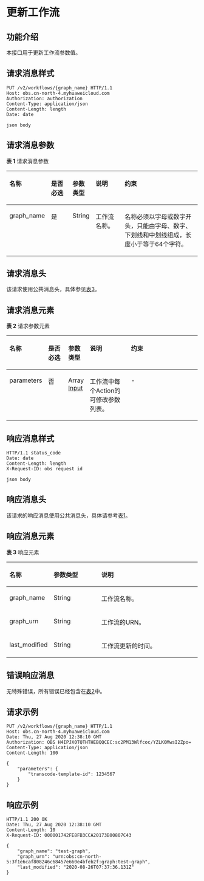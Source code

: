 # 更新工作流<a name="obs_04_0125"></a>

## 功能介绍<a name="section583694617498"></a>

本接口用于更新工作流参数值。

## 请求消息样式<a name="section51167945152946"></a>

```
PUT /v2/workflows/{graph_name} HTTP/1.1
Host: obs.cn-north-4.myhuaweicloud.com 
Authorization: authorization
Content-Type: application/json
Content-Length: length
Date: date

json body
```

## 请求消息参数<a name="section05361254193011"></a>

**表 1**  请求消息参数

<a name="table52631931376"></a>
<table><thead align="left"><tr id="row1726313312719"><th class="cellrowborder" valign="top" width="17.79%" id="mcps1.2.6.1.1"><p id="p162633318720"><a name="p162633318720"></a><a name="p162633318720"></a>名称</p>
</th>
<th class="cellrowborder" valign="top" width="12.030000000000001%" id="mcps1.2.6.1.2"><p id="p226343111718"><a name="p226343111718"></a><a name="p226343111718"></a>是否必选</p>
</th>
<th class="cellrowborder" valign="top" width="9.48%" id="mcps1.2.6.1.3"><p id="p32639311775"><a name="p32639311775"></a><a name="p32639311775"></a>参数类型</p>
</th>
<th class="cellrowborder" valign="top" width="16.08%" id="mcps1.2.6.1.4"><p id="p202637311672"><a name="p202637311672"></a><a name="p202637311672"></a>说明</p>
</th>
<th class="cellrowborder" valign="top" width="44.62%" id="mcps1.2.6.1.5"><p id="p1626312311376"><a name="p1626312311376"></a><a name="p1626312311376"></a>约束</p>
</th>
</tr>
</thead>
<tbody><tr id="row142634311673"><td class="cellrowborder" valign="top" width="17.79%" headers="mcps1.2.6.1.1 "><p id="p7481165814816"><a name="p7481165814816"></a><a name="p7481165814816"></a>graph_name</p>
</td>
<td class="cellrowborder" valign="top" width="12.030000000000001%" headers="mcps1.2.6.1.2 "><p id="p9482195819815"><a name="p9482195819815"></a><a name="p9482195819815"></a>是</p>
</td>
<td class="cellrowborder" valign="top" width="9.48%" headers="mcps1.2.6.1.3 "><p id="p1948295818810"><a name="p1948295818810"></a><a name="p1948295818810"></a>String</p>
</td>
<td class="cellrowborder" valign="top" width="16.08%" headers="mcps1.2.6.1.4 "><p id="p848212584817"><a name="p848212584817"></a><a name="p848212584817"></a>工作流名称。</p>
</td>
<td class="cellrowborder" valign="top" width="44.62%" headers="mcps1.2.6.1.5 "><p id="p154821858285"><a name="p154821858285"></a><a name="p154821858285"></a>名称必须以字母或数字开头，只能由字母、数字、下划线和中划线组成，长度小于等于64个字符。</p>
</td>
</tr>
</tbody>
</table>

## 请求消息头<a name="section16227023104816"></a>

该请求使用公共消息头，具体参见[表3](构造请求.md#table25197309)。

## 请求消息元素<a name="section1327516527356"></a>

**表 2**  请求参数元素

<a name="table2701243910"></a>
<table><thead align="left"><tr id="row14704249915"><th class="cellrowborder" valign="top" width="12.55%" id="mcps1.2.6.1.1"><p id="p1652321831018"><a name="p1652321831018"></a><a name="p1652321831018"></a>名称</p>
</th>
<th class="cellrowborder" valign="top" width="11.33%" id="mcps1.2.6.1.2"><p id="p1752301831015"><a name="p1752301831015"></a><a name="p1752301831015"></a>是否必选</p>
</th>
<th class="cellrowborder" valign="top" width="10.17%" id="mcps1.2.6.1.3"><p id="p752317185102"><a name="p752317185102"></a><a name="p752317185102"></a>参数类型</p>
</th>
<th class="cellrowborder" valign="top" width="23.29%" id="mcps1.2.6.1.4"><p id="p18523101861019"><a name="p18523101861019"></a><a name="p18523101861019"></a>说明</p>
</th>
<th class="cellrowborder" valign="top" width="42.66%" id="mcps1.2.6.1.5"><p id="p125231418191017"><a name="p125231418191017"></a><a name="p125231418191017"></a>约束</p>
</th>
</tr>
</thead>
<tbody><tr id="row5230844194917"><td class="cellrowborder" valign="top" width="12.55%" headers="mcps1.2.6.1.1 "><p id="p14230144414912"><a name="p14230144414912"></a><a name="p14230144414912"></a>parameters</p>
</td>
<td class="cellrowborder" valign="top" width="11.33%" headers="mcps1.2.6.1.2 "><p id="p923074410497"><a name="p923074410497"></a><a name="p923074410497"></a>否</p>
</td>
<td class="cellrowborder" valign="top" width="10.17%" headers="mcps1.2.6.1.3 "><p id="p52301244124910"><a name="p52301244124910"></a><a name="p52301244124910"></a>Array <a href="创建工作流.md#table285619212450">Input</a></p>
</td>
<td class="cellrowborder" valign="top" width="23.29%" headers="mcps1.2.6.1.4 "><p id="p2230644134918"><a name="p2230644134918"></a><a name="p2230644134918"></a>工作流中每个Action的可修改参数列表。</p>
</td>
<td class="cellrowborder" valign="top" width="42.66%" headers="mcps1.2.6.1.5 "><p id="p192301244194920"><a name="p192301244194920"></a><a name="p192301244194920"></a>-</p>
</td>
</tr>
</tbody>
</table>

## 响应消息样式<a name="section920694152946"></a>

```
HTTP/1.1 status_code 
Date: date 
Content-Length: length 
X-Request-ID: obs request id

json body
```

## 响应消息头<a name="section8877856"></a>

该请求的响应消息使用公共消息头，具体请参考[表1](返回结果.md#d0e686)。

## 响应消息元素<a name="section12791844"></a>

**表 3**  响应元素

<a name="table1888818894912"></a>
<table><thead align="left"><tr id="row98886813496"><th class="cellrowborder" valign="top" width="23.092309230923092%" id="mcps1.2.4.1.1"><p id="p588828194916"><a name="p588828194916"></a><a name="p588828194916"></a>名称</p>
</th>
<th class="cellrowborder" valign="top" width="24.93249324932493%" id="mcps1.2.4.1.2"><p id="p118883864913"><a name="p118883864913"></a><a name="p118883864913"></a>参数类型</p>
</th>
<th class="cellrowborder" valign="top" width="51.97519751975198%" id="mcps1.2.4.1.3"><p id="p688813894915"><a name="p688813894915"></a><a name="p688813894915"></a>说明</p>
</th>
</tr>
</thead>
<tbody><tr id="row128891589492"><td class="cellrowborder" valign="top" width="23.092309230923092%" headers="mcps1.2.4.1.1 "><p id="p288911864915"><a name="p288911864915"></a><a name="p288911864915"></a>graph_name</p>
</td>
<td class="cellrowborder" valign="top" width="24.93249324932493%" headers="mcps1.2.4.1.2 "><p id="p138891488499"><a name="p138891488499"></a><a name="p138891488499"></a>String</p>
</td>
<td class="cellrowborder" valign="top" width="51.97519751975198%" headers="mcps1.2.4.1.3 "><p id="p2889118144914"><a name="p2889118144914"></a><a name="p2889118144914"></a>工作流名称。</p>
</td>
</tr>
<tr id="row58891381491"><td class="cellrowborder" valign="top" width="23.092309230923092%" headers="mcps1.2.4.1.1 "><p id="p108896814917"><a name="p108896814917"></a><a name="p108896814917"></a>graph_urn</p>
</td>
<td class="cellrowborder" valign="top" width="24.93249324932493%" headers="mcps1.2.4.1.2 "><p id="p118895884920"><a name="p118895884920"></a><a name="p118895884920"></a>String</p>
</td>
<td class="cellrowborder" valign="top" width="51.97519751975198%" headers="mcps1.2.4.1.3 "><p id="p588920834915"><a name="p588920834915"></a><a name="p588920834915"></a>工作流的URN。</p>
</td>
</tr>
<tr id="row1388978164913"><td class="cellrowborder" valign="top" width="23.092309230923092%" headers="mcps1.2.4.1.1 "><p id="p13889158174918"><a name="p13889158174918"></a><a name="p13889158174918"></a><span>last_modified</span></p>
</td>
<td class="cellrowborder" valign="top" width="24.93249324932493%" headers="mcps1.2.4.1.2 "><p id="p1488916816491"><a name="p1488916816491"></a><a name="p1488916816491"></a>String</p>
</td>
<td class="cellrowborder" valign="top" width="51.97519751975198%" headers="mcps1.2.4.1.3 "><p id="p888998114911"><a name="p888998114911"></a><a name="p888998114911"></a>工作流更新的时间。</p>
</td>
</tr>
</tbody>
</table>

## 错误响应消息<a name="section48017739"></a>

无特殊错误，所有错误已经包含在[表2](错误码.md#d0e843)中。

## 请求示例<a name="section14482163815396"></a>

```
PUT /v2/workflows/{graph_name} HTTP/1.1
Host: obs.cn-north-4.myhuaweicloud.com 
Date: Thu, 27 Aug 2020 12:38:10 GMT
Authorization: OBS H4IPJX0TQTHTHEBQQCEC:sc2PM13Wlfcoc/YZLK0MwsI2Zpo=
Content-Type: application/json
Content-Length: 100

{
    "parameters": {
        "transcode-template-id": 1234567
    }
}
```

## 响应示例<a name="section76081155815"></a>

```
HTTP/1.1 200 OK 
Date: Thu, 27 Aug 2020 12:38:10 GMT 
Content-Length: 10 
X-Request-ID: 000001742FE8FB3CCA20173B00807C43

{
    "graph_name": "test-graph",
    "graph_urn": "urn:obs:cn-north-5:3f1e6caf808246c68457e660e4bfeb2f:graph:test-graph",
    "last_modified": "2020-08-26T07:37:36.131Z"
}
```

